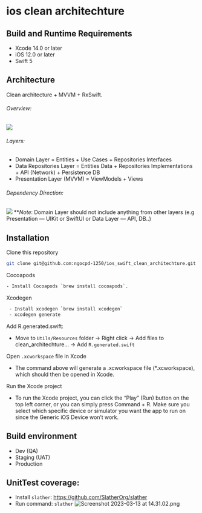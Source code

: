 # ios clean architechture

## Build and Runtime Requirements
- Xcode 14.0 or later
- iOS 12.0 or later
- Swift 5

## Architecture
Clean architecture + MVVM + RxSwift.
###### Overview:
![](https://images.viblo.asia/8a66c4ec-d756-4d00-9938-03eca3deb198.png)

###### Layers:
* Domain Layer = Entities + Use Cases + Repositories Interfaces
* Data Repositories Layer = Entities Data + Repositories Implementations + API (Network) + Persistence DB
* Presentation Layer (MVVM) = ViewModels + Views

###### Dependency Direction:
![](https://images.viblo.asia/e9d699f2-5421-445e-abf5-1a61cc76e9e8.png)
***Note*: Domain Layer should not include anything from other layers (e.g Presentation — UIKit or SwiftUI or Data Layer — API, DB..)

## Installation
Clone this repository
```bash
git clone git@github.com:ngocpd-1250/ios_swift_clean_architechture.git
```

Cocoapods
```bash
- Install Cocoapods `brew install cocoapods`.
```

Xcodegen
```bash
 - Install xcodegen `brew install xcodegen`
 - xcodegen generate
```

Add R.generated.swift:

- Move to `Utils/Resources` folder -> Right click -> Add files to clean_architechture... -> Add `R.generated.swift`

Open `.xcworkspace` file in Xcode

- The command above will generate a .xcworkspace file (*.xcworkspace), which should then be opened in Xcode.

Run the Xcode project

- To run the Xcode project, you can click the “Play” (Run) button on the top left corner, or you can simply press Command + R. Make sure you select which specific device or simulator you want the app to run on since the Generic iOS Device won’t work.

## Build environment
- Dev (QA)
- Staging (UAT)
- Production

## UnitTest coverage:

- Install `slather`: https://github.com/SlatherOrg/slather
- Run command: `slather`
![Screenshot 2023-03-13 at 14.31.02.png](https://user-images.githubusercontent.com/49447154/224642648-4c6a9346-e6a8-4b40-ab54-6a8aeff265fc.png)
